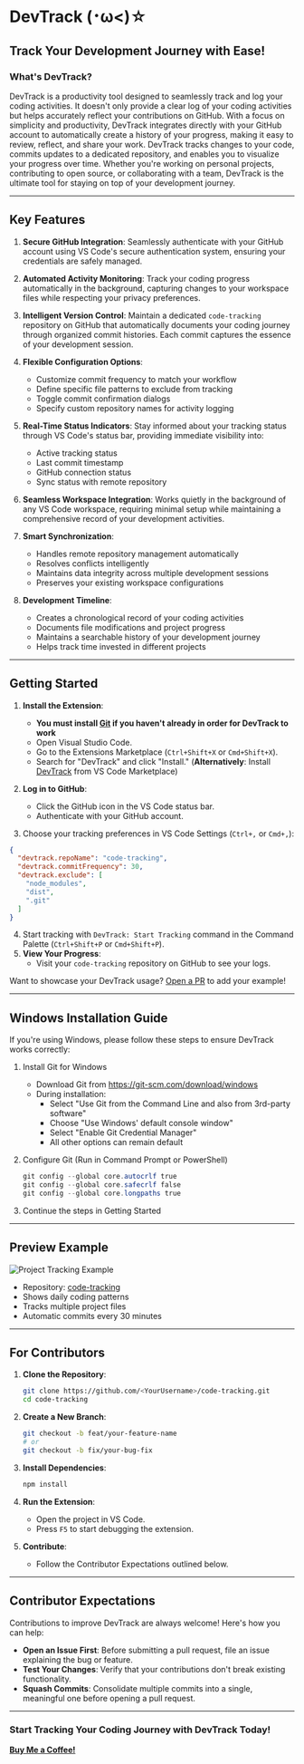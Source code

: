 # DevTrack (･ω<)☆	

## **Track Your Development Journey with Ease!**

### What's DevTrack?

DevTrack is a productivity tool designed to seamlessly track and log your coding activities. It doesn't only provide a clear log of your coding activities but helps accurately reflect your contributions on GitHub. With a focus on simplicity and productivity, DevTrack integrates directly with your GitHub account to automatically create a history of your progress, making it easy to review, reflect, and share your work. DevTrack tracks changes to your code, commits updates to a dedicated repository, and enables you to visualize your progress over time. Whether you're working on personal projects, contributing to open source, or collaborating with a team, DevTrack is the ultimate tool for staying on top of your development journey.

---
## **Key Features**

1. **Secure GitHub Integration**: Seamlessly authenticate with your GitHub account using VS Code's secure authentication system, ensuring your credentials are safely managed.

2. **Automated Activity Monitoring**: Track your coding progress automatically in the background, capturing changes to your workspace files while respecting your privacy preferences.

3. **Intelligent Version Control**: Maintain a dedicated `code-tracking` repository on GitHub that automatically documents your coding journey through organized commit histories. Each commit captures the essence of your development session.

4. **Flexible Configuration Options**: 
   - Customize commit frequency to match your workflow
   - Define specific file patterns to exclude from tracking
   - Toggle commit confirmation dialogs
   - Specify custom repository names for activity logging

5. **Real-Time Status Indicators**: Stay informed about your tracking status through VS Code's status bar, providing immediate visibility into:
   - Active tracking status
   - Last commit timestamp
   - GitHub connection status
   - Sync status with remote repository

6. **Seamless Workspace Integration**: Works quietly in the background of any VS Code workspace, requiring minimal setup while maintaining a comprehensive record of your development activities.

7. **Smart Synchronization**: 
   - Handles remote repository management automatically
   - Resolves conflicts intelligently
   - Maintains data integrity across multiple development sessions
   - Preserves your existing workspace configurations

8. **Development Timeline**: 
   - Creates a chronological record of your coding activities
   - Documents file modifications and project progress
   - Maintains a searchable history of your development journey
   - Helps track time invested in different projects
   
---

## **Getting Started**
1. **Install the Extension**:
   - **You must install [Git](https://git-scm.com/downloads) if you haven't already in order for DevTrack to work**
   - Open Visual Studio Code.
   - Go to the Extensions Marketplace (`Ctrl+Shift+X` or `Cmd+Shift+X`).
   - Search for "DevTrack" and click "Install." 
(**Alternatively**: Install [DevTrack](https://marketplace.visualstudio.com/items?itemName=TeannaCole.devtrack) from VS Code Marketplace)

3. **Log in to GitHub**:
   - Click the GitHub icon in the VS Code status bar.
   - Authenticate with your GitHub account.
     
4. Choose your tracking preferences in VS Code Settings (`Ctrl+,` or `Cmd+,`):
```json
{
  "devtrack.repoName": "code-tracking",
  "devtrack.commitFrequency": 30,
  "devtrack.exclude": [
    "node_modules",
    "dist",
    ".git"
  ]
}
```
4. Start tracking with `DevTrack: Start Tracking` command in the Command Palette (`Ctrl+Shift+P` or `Cmd+Shift+P`).
5. **View Your Progress**:
   - Visit your `code-tracking` repository on GitHub to see your logs.

Want to showcase your DevTrack usage? [Open a PR](https://github.com/Teamial/DevTrack/pulls) to add your example!

---
## Windows Installation Guide

If you're using Windows, please follow these steps to ensure DevTrack works correctly:

1. Install Git for Windows
   - Download Git from https://git-scm.com/download/windows
   - During installation:
     - Select "Use Git from the Command Line and also from 3rd-party software"
     - Choose "Use Windows' default console window"
     - Select "Enable Git Credential Manager"
     - All other options can remain default

2. Configure Git (Run in Command Prompt or PowerShell)
   ```powershell
   git config --global core.autocrlf true
   git config --global core.safecrlf false
   git config --global core.longpaths true

3. Continue the steps in Getting Started
---
## Preview Example

![Project Tracking Example](https://github.com/user-attachments/assets/eeab8b20-203d-441c-af2e-969c6cdeb980)
- Repository: [code-tracking](https://github.com/Teamial/code-tracking)
- Shows daily coding patterns
- Tracks multiple project files
- Automatic commits every 30 minutes
  
---
## For Contributors

1. **Clone the Repository**:
   ```bash
   git clone https://github.com/<YourUsername>/code-tracking.git
   cd code-tracking
   ```

2. **Create a New Branch**:
   ```bash
   git checkout -b feat/your-feature-name
   # or
   git checkout -b fix/your-bug-fix
   ```

3. **Install Dependencies**:
   ```bash
   npm install
   ```

4. **Run the Extension**:
   - Open the project in VS Code.
   - Press `F5` to start debugging the extension.

5. **Contribute**:
   - Follow the Contributor Expectations outlined below.

---

## **Contributor Expectations**

Contributions to improve DevTrack are always welcome! Here's how you can help:

- **Open an Issue First**: Before submitting a pull request, file an issue explaining the bug or feature.
- **Test Your Changes**: Verify that your contributions don't break existing functionality.
- **Squash Commits**: Consolidate multiple commits into a single, meaningful one before opening a pull request.

---

### **Start Tracking Your Coding Journey with DevTrack Today!**
[**Buy Me a Coffee!**](https://marketplace.visualstudio.com/items?itemName=TeannaCole.devtrack)

